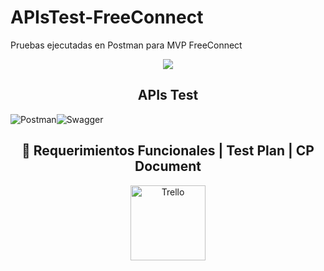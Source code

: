 # APIsTest-FreeConnect
Pruebas ejecutadas en Postman para MVP FreeConnect

<div align="center">
<img src="https://i.postimg.cc/90hFFPTw/Presentacinde-Proyecto-Empresade-Tecnologa-E-commerce-Moderno-Negro-ezgif-com-video-to-gif-converter.gif"
</div>


## APIs Test
<div style="display: flex; align-items: center;"> <img src="https://img.shields.io/badge/Postman-%23FF6C37.svg?&style=for-the-badge&logo=postman&logoColor=white" alt="Postman"/> <img src="https://img.shields.io/badge/Swagger-%2385EA2D.svg?&style=for-the-badge&logo=swagger&logoColor=black" alt="Swagger"/> </div>


## :link:  Requerimientos Funcionales |  Test Plan | CP Document
<a href="https://docs.google.com/spreadsheets/d/11HUmt7e-gJF2dlbygghMAaDihLg0l8MsdLacCJ2Nu1o/edit?usp=sharing" target="_blank">
  <img src="https://i.postimg.cc/02htVB8G/sheets-GOOGLE.png" alt="Trello" width="120"/>
</a>



